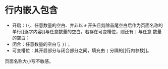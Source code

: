 # 行内嵌入包含

- 开启：`[{`、任意数量的空白、并非以 `#` 开头且剪除首尾空白后作为页面名称<wbr />
  的单行[[逐字内容]]与任意数量的空白。若存在可变槽位，则还有 `|` 与任意<wbr />
  数量的空白；
- 闭合：任意数量的空白与 `}]`；
- 可变槽位：其开启部分与闭合部分之间，填充由 `|` 分隔的[[行内参数]]。

页面名称大小写不敏感。
